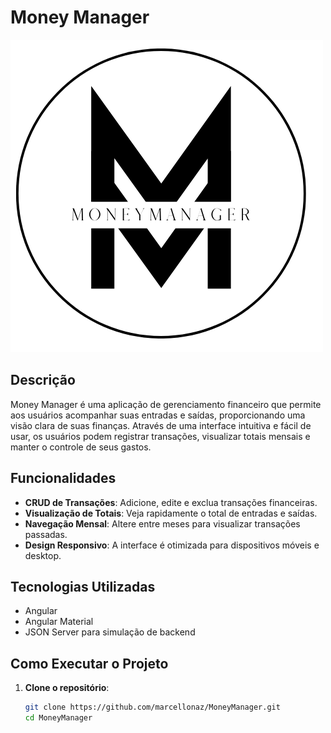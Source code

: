# Money Manager

![Logo Money Manager](./src/assets/images/IconMoneyManager.png)

## Descrição

Money Manager é uma aplicação de gerenciamento financeiro que permite aos usuários acompanhar suas entradas e saídas, proporcionando uma visão clara de suas finanças. Através de uma interface intuitiva e fácil de usar, os usuários podem registrar transações, visualizar totais mensais e manter o controle de seus gastos.

## Funcionalidades

- **CRUD de Transações**: Adicione, edite e exclua transações financeiras.
- **Visualização de Totais**: Veja rapidamente o total de entradas e saídas.
- **Navegação Mensal**: Altere entre meses para visualizar transações passadas.
- **Design Responsivo**: A interface é otimizada para dispositivos móveis e desktop.

## Tecnologias Utilizadas

- Angular
- Angular Material
- JSON Server para simulação de backend

## Como Executar o Projeto

1. **Clone o repositório**:
   ```bash
   git clone https://github.com/marcellonaz/MoneyManager.git
   cd MoneyManager
